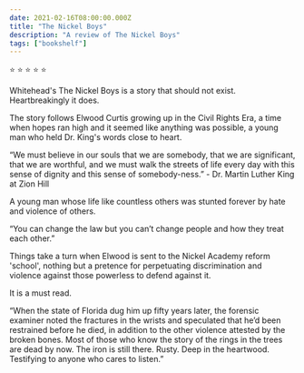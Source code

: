 ```yaml
---    
date: 2021-02-16T08:00:00.000Z
title: "The Nickel Boys"
description: "A review of The Nickel Boys"
tags: ["bookshelf"]
---   
```

⭐ ⭐ ⭐ ⭐ ⭐ 

Whitehead's The Nickel Boys is a story that should not exist. Heartbreakingly it does.

The story follows Elwood Curtis growing up in the Civil Rights Era, a time when hopes ran high and it seemed like anything was possible, a young man who held Dr. King's words close to heart.

“We must believe in our souls that we are somebody, that we are significant, that we are worthful, and we must walk the streets of life every day with this sense of dignity and this sense of somebody-ness.” - Dr. Martin Luther King at Zion Hill


A young man whose life like countless others was stunted forever by hate and violence of others.  

“You can change the law but you can’t change people and how they treat each other.” 

Things take a turn when Elwood is sent to the Nickel Academy reform 'school', nothing but a pretence for perpetuating discrimination and violence against those powerless to defend against it.  

It is a must read. 

“When the state of Florida dug him up fifty years later, the forensic examiner noted the fractures in the wrists and speculated that he’d been restrained before he died, in addition to the other violence attested by the broken bones. Most of those who know the story of the rings in the trees are dead by now. The iron is still there. Rusty. Deep in the heartwood. Testifying to anyone who cares to listen.”